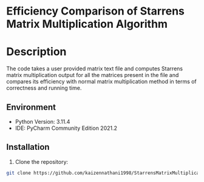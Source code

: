 # Efficiency Comparison of Starrens Matrix Multiplication Algorithm

# Description
The code takes a user provided matrix text file and computes Starrens matrix multiplication output
for all the matrices present in the file and compares its efficiency with normal matrix multiplication
method in terms of correctness and running time.

## Environment

- Python Version: 3.11.4
- IDE: PyCharm Community Edition 2021.2

## Installation

1. Clone the repository:

```bash
git clone https://github.com/kaizennathani1998/StarrensMatrixMultiplication.git
